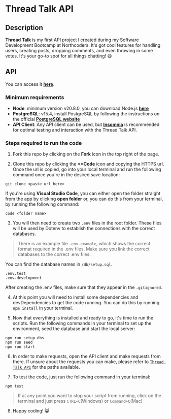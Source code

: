 # Thread Talk API

## Description

**Thread Talk** is my first API project I created during my Software Development Bootcamp at Northcoders.  It's got cool features for handling users, creating posts, dropping comments, and even throwing in some votes. It's your go-to spot for all things chatting! 😄

## API

You can access it [**here**](https://news-project-emah.onrender.com/api/).

### Minimum requirements

- **Node**: minimum version v20.8.0, you can download Node.js [**here**](https://nodejs.org/en)
- **PostgreSQL**: v15.4, install PostgreSQL by following the instructions on the official [**PostgreSQL website**](https://www.postgresql.org/download/)
- **API Client**: Any API client can be used, but [**Insomnia**](https://insomnia.rest/download) is recommended for optimal testing and interaction with the Thread Talk API.

### Steps required to run the code

1. Fork this repo by clicking on the **Fork** icon in the top right of the page.

2. Clone this repo by clicking the **<>Code** icon and copying the HTTPS url. Once the url is copied, go into your local terminal and run the following command once you're in the desired save location:

```
git clone <paste url here>
```

If you're using **Visual Studio Code**, you can either open the folder straight from the app by clicking **open folder** or, you can do this from your terminal, by running the following command:

```
code <folder name>
```

3. You will then need to create two `.env` files in the root folder. These files will be used by Dotenv to establish the connections with the correct databases.

>There is an example file `.env-example`, which shows the correct format required in the .env files. Make sure you link the correct databases to the correct .env files.

You can find the database names in `/db/setup.sql`.

```
.env.test
.env.development
```
After creating the .env files, make sure that they appear in the `.gitignored`.

4. At this point you will need to install some dependencies and devDependencies to get the code running. You can do this by running `npm install` in your terminal.

5. Now that everything is installed and ready to go, it's time to run the scripts. Run the following commands in your terminal to set up the environment, seed the database and start the local server:

```
npm run setup-dbs
npm run seed
npm run start
```

6. In order to make requests, open the API client and make requests from there. If unsure about the requests you can make, please refer to [`Thread Talk API`](https://news-project-emah.onrender.com/api/) for the paths available.

7. To test the code, just run the following command in your terminal:

```
npm test
```

>If at any point you want to stop your script from running, click on the terminal and just press `CTRL+C`(Windows) or `Command+C`(Mac)

8. Happy coding! :smile_cat:
